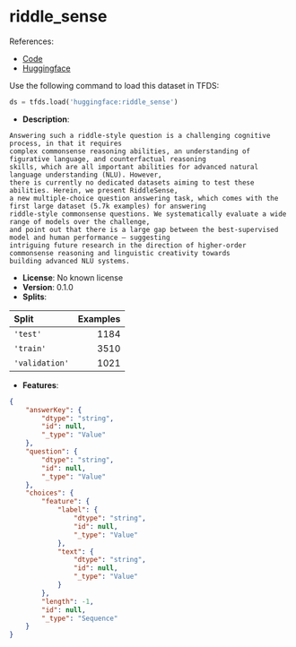 # riddle_sense

References:

*   [Code](https://github.com/huggingface/datasets/blob/master/datasets/riddle_sense)
*   [Huggingface](https://huggingface.co/datasets/riddle_sense)



Use the following command to load this dataset in TFDS:

```python
ds = tfds.load('huggingface:riddle_sense')
```

*   **Description**:

```
Answering such a riddle-style question is a challenging cognitive process, in that it requires 
complex commonsense reasoning abilities, an understanding of figurative language, and counterfactual reasoning 
skills, which are all important abilities for advanced natural language understanding (NLU). However, 
there is currently no dedicated datasets aiming to test these abilities. Herein, we present RiddleSense, 
a new multiple-choice question answering task, which comes with the first large dataset (5.7k examples) for answering 
riddle-style commonsense questions. We systematically evaluate a wide range of models over the challenge, 
and point out that there is a large gap between the best-supervised model and human performance — suggesting 
intriguing future research in the direction of higher-order commonsense reasoning and linguistic creativity towards 
building advanced NLU systems.
```

*   **License**: No known license
*   **Version**: 0.1.0
*   **Splits**:

Split  | Examples
:----- | -------:
`'test'` | 1184
`'train'` | 3510
`'validation'` | 1021

*   **Features**:

```json
{
    "answerKey": {
        "dtype": "string",
        "id": null,
        "_type": "Value"
    },
    "question": {
        "dtype": "string",
        "id": null,
        "_type": "Value"
    },
    "choices": {
        "feature": {
            "label": {
                "dtype": "string",
                "id": null,
                "_type": "Value"
            },
            "text": {
                "dtype": "string",
                "id": null,
                "_type": "Value"
            }
        },
        "length": -1,
        "id": null,
        "_type": "Sequence"
    }
}
```


